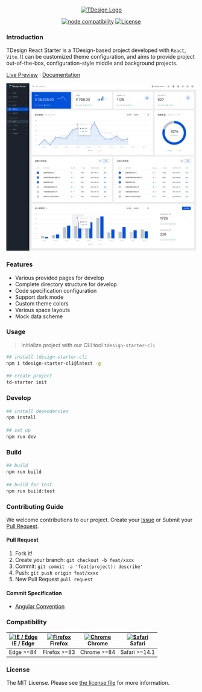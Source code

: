<p style="display:flex; justify-content: center">

</p>
<p align="center">
  <a href="https://tdesign.tencent.com/starter/react/#/dashboard/base" target="_blank">
    <img alt="TDesign Logo" width="200" src="https://tdesign.gtimg.com/starter/brand-logo.svg">
  </a>
</p>

<p align="center">
  <a href="https://nodejs.org/en/about/releases/"><img src="https://img.shields.io/node/v/vite.svg" alt="node compatibility"></a>
  <a href="https://github.com/Tencent/tdesign-react/blob/develop/LICENSE">
    <img src="https://img.shields.io/npm/l/tdesign-react.svg?sanitize=true" alt="License">
  </a>
</p>

### Introduction

TDesign React Starter is a TDesign-based project developed with `React`, `Vite`. It can be customized theme configuration, and aims to provide project out-of-the-box, configuration-style middle and background projects.

<p>
  <a href="http://tdesign.tencent.com/starter/react/">Live Preview</a>
  ·
  <a href="https://tdesign.tencent.com/starter/docs/react/get-started">Documentation</a>
</p>

<img src="docs/docs-starter.png">

### Features

- Various provided pages for develop
- Complete directory structure for develop
- Code specification configuration
- Support dark mode
- Custom theme colors
- Various space layouts
- Mock data scheme

### Usage

> Initialize project with our CLI tool `tdesign-starter-cli` 

```bash
## install tdesign-starter-cli
npm i tdesign-starter-cli@latest -g

## create project
td-starter init
```

### Develop

```bash
## install dependencies
npm install

## set up
npm run dev
```

### Build

```bash
## build
npm run build

## build for test
npm run build:test
```


### Contributing Guide

We welcome contributions to our project. Create your [Issue](https://github.com/tencent/tdesign-react-starter/issues/new/choose) or Submit your [Pull Request](https://github.com/Tencent/tdesign-react-starter/pulls).

#### Pull Request

1. Fork it!
2. Create your branch: `git checkout -b feat/xxxx`
3. Commit: `git commit -a 'feat(project): describe'`
4. Push: `git push origin feat/xxxx`
5. New Pull Request `pull request`

#### Commit Specification

- [Angular Convention](https://github.com/conventional-changelog/conventional-changelog/tree/master/packages/conventional-changelog-angular)

### Compatibility

| [<img src="https://raw.githubusercontent.com/alrra/browser-logos/master/src/edge/edge_48x48.png" alt="IE / Edge" width="24px" height="24px" />](http://godban.github.io/browsers-support-badges/)</br> IE / Edge | [<img src="https://raw.githubusercontent.com/alrra/browser-logos/master/src/firefox/firefox_48x48.png" alt="Firefox" width="24px" height="24px" />](http://godban.github.io/browsers-support-badges/)</br>Firefox | [<img src="https://raw.githubusercontent.com/alrra/browser-logos/master/src/chrome/chrome_48x48.png" alt="Chrome" width="24px" height="24px" />](http://godban.github.io/browsers-support-badges/)</br>Chrome | [<img src="https://raw.githubusercontent.com/alrra/browser-logos/master/src/safari/safari_48x48.png" alt="Safari" width="24px" height="24px" />](http://godban.github.io/browsers-support-badges/)</br>Safari |
| ---------------------------------------------------------------------------------------------------------------------------------------------------------------------------------------------------------------- | ----------------------------------------------------------------------------------------------------------------------------------------------------------------------------------------------------------------- | ------------------------------------------------------------------------------------------------------------------------------------------------------------------------------------------------------------- | ------------------------------------------------------------------------------------------------------------------------------------------------------------------------------------------------------------- |
| Edge >=84                                                                                                                                                                                                        | Firefox >=83                                                                                                                                                                                                      | Chrome >=84                                                                                                                                                                                                   | Safari >=14.1                                                                                                                                                                                                 |

### License

The MIT License. Please see [the license file](LICENSE) for more information.
